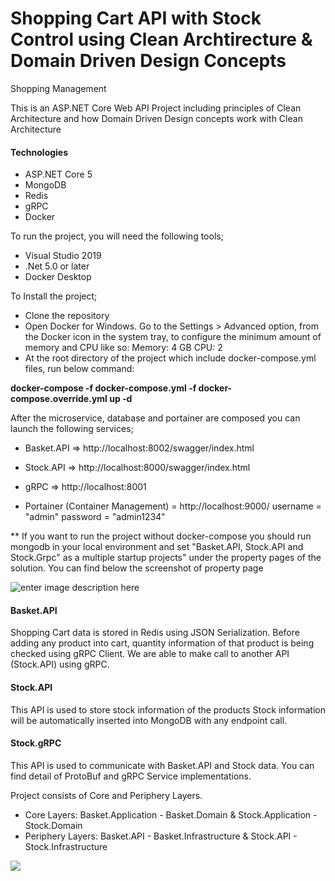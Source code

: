 
# Shopping Cart API with Stock Control using Clean Archtirecture & Domain Driven Design Concepts
Shopping Management

This is an ASP.NET Core Web API Project including principles of Clean Architecture and how Domain Driven Design concepts work with Clean Architecture


#### Technologies 
- ASP.NET Core 5
- MongoDB
- Redis
- gRPC
- Docker

To run the project, you will need the following tools;
- Visual Studio 2019
- .Net 5.0 or later
- Docker Desktop

To Install the project;
- Clone the repository
- Open Docker for Windows. Go to the Settings > Advanced option, from the Docker icon in the system tray, to configure the minimum amount of memory and CPU like so:
Memory: 4 GB
CPU: 2
- At the root directory of the project which include docker-compose.yml files, run below command:

**docker-compose -f docker-compose.yml -f docker-compose.override.yml up -d**

After the microservice, database and portainer are composed you can launch the following services;

- Basket.API => http://localhost:8002/swagger/index.html

- Stock.API => http://localhost:8000/swagger/index.html

- gRPC => http://localhost:8001

- Portainer (Container Management) = http://localhost:9000/
		 username = "admin"
		 password = "admin1234"

** If you want to run the project without docker-compose you should run mongodb in your local environment and set "Basket.API, Stock.API and Stock.Grpc" as a multiple startup projects" under the property pages of the solution. You can find below the screenshot of property page

![enter image description here](https://drive.google.com/uc?export=download&id=1KTsDCHem2On96q7QGFIEJ2xDzK4j2qNQ)


#### Basket.API
Shopping Cart data is stored in Redis using JSON Serialization. 
Before adding any product into cart, quantity information of that product is being checked using gRPC Client. We are able to make call to another API (Stock.API) using gRPC.

#### Stock.API
This API is used to store stock information of the products
Stock information will be automatically inserted into MongoDB with any endpoint call.

#### Stock.gRPC
This API is used to communicate with Basket.API and Stock data. You can find detail of ProtoBuf and gRPC Service implementations.

Project consists of Core and Periphery Layers. 
- Core Layers: Basket.Application - Basket.Domain & Stock.Application - Stock.Domain
- Periphery Layers: Basket.API - Basket.Infrastructure & Stock.API - Stock.Infrastructure

[![](https://blob.jacobsdata.com/software-alchemy/entry12/clean-domain-driven-design-jacobs1.png)](https://blob.jacobsdata.com/software-alchemy/entry12/clean-domain-driven-design-jacobs1.png)

